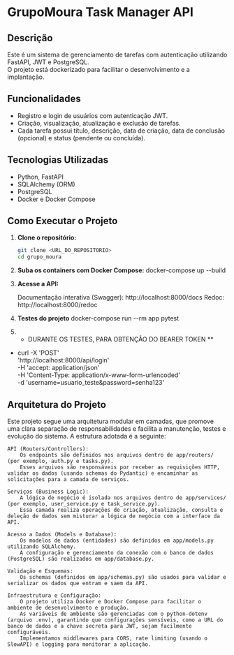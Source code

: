 # GrupoMoura Task Manager API

## Descrição

Este é um sistema de gerenciamento de tarefas com autenticação utilizando FastAPI, JWT e PostgreSQL.  
O projeto está dockerizado para facilitar o desenvolvimento e a implantação.

## Funcionalidades

- Registro e login de usuários com autenticação JWT.
- Criação, visualização, atualização e exclusão de tarefas.
- Cada tarefa possui título, descrição, data de criação, data de conclusão (opcional) e status (pendente ou concluída).

## Tecnologias Utilizadas

- Python, FastAPI
- SQLAlchemy (ORM)
- PostgreSQL
- Docker e Docker Compose

## Como Executar o Projeto

1. **Clone o repositório:**

   ```bash
   git clone <URL_DO_REPOSITORIO>
   cd grupo_moura

2. **Suba os containers com Docker Compose:**
   docker-compose up --build


3.  **Acesse a API:**

    Documentação interativa (Swagger): http://localhost:8000/docs
    Redoc: http://localhost:8000/redoc
4.  **Testes do projeto**
    docker-compose run --rm app pytest
5.  * DURANTE OS TESTES, PARA OBTENÇÃO DO BEARER TOKEN **
* curl -X 'POST' \
  'http://localhost:8000/api/login' \
  -H 'accept: application/json' \
  -H 'Content-Type: application/x-www-form-urlencoded' \
  -d 'username=usuario_teste&password=senha123'


## Arquitetura do Projeto

Este projeto segue uma arquitetura modular em camadas, que promove uma clara separação de responsabilidades e facilita a manutenção, testes e evolução do sistema. A estrutura adotada é a seguinte:

    API (Routers/Controllers):
        Os endpoints são definidos nos arquivos dentro de app/routers/ (por exemplo, auth.py e tasks.py).
        Esses arquivos são responsáveis por receber as requisições HTTP, validar os dados (usando schemas do Pydantic) e encaminhar as solicitações para a camada de serviços.

    Serviços (Business Logic):
        A lógica de negócio é isolada nos arquivos dentro de app/services/ (por exemplo, user_service.py e task_service.py).
        Essa camada realiza operações de criação, atualização, consulta e deleção de dados sem misturar a lógica de negócio com a interface da API.

    Acesso a Dados (Models e Database):
        Os modelos de dados (entidades) são definidos em app/models.py utilizando SQLAlchemy.
        A configuração e gerenciamento da conexão com o banco de dados (PostgreSQL) são realizados em app/database.py.

    Validação e Esquemas:
        Os schemas (definidos em app/schemas.py) são usados para validar e serializar os dados que entram e saem da API.

    Infraestrutura e Configuração:
        O projeto utiliza Docker e Docker Compose para facilitar o ambiente de desenvolvimento e produção.
        As variáveis de ambiente são gerenciadas com o python-dotenv (arquivo .env), garantindo que configurações sensíveis, como a URL do banco de dados e a chave secreta para JWT, sejam facilmente configuráveis.
        Implementamos middlewares para CORS, rate limiting (usando o SlowAPI) e logging para monitorar a aplicação.